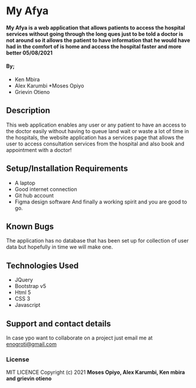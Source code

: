 # My Afya
#### My Afya is a web application that allows patients to access the hospital services without going through the long ques just to be told a doctor is not around so it allows the patient to have information that he would have had in the comfort of is home and access the hospital faster and more better 05/08/2021
#### By;
* Ken Mbira
* Alex Karumbi
*Moses Opiyo
* Grievin Otieno
## Description
This web application enables any user or any patient to have an access to the doctor easily without having to queue land wait or waste a lot of time in the hospitals, the website application has a services page that allows the user to access consultation services from the hospital and also book and appointment with a doctor!
## Setup/Installation Requirements
* A laptop
* Good internet connection
* Git hub account
* Figma design software
And finally a working spirit and you are good to go. 
## Known Bugs
The application has no database that has been set up for collection of user data but hopefully in time we will make one.
## Technologies Used
* JQuery
* Bootstrap v5
* Html 5
* CSS 3
* Javascript

## Support and contact details
In case ypo want to collaborate on a project just email me at enogroti@gmail.com
### License
MIT LICENCE
Copyright (c) 2021 **Moses Opiyo, Alex Karumbi, Ken mbira and grievin otieno**
  